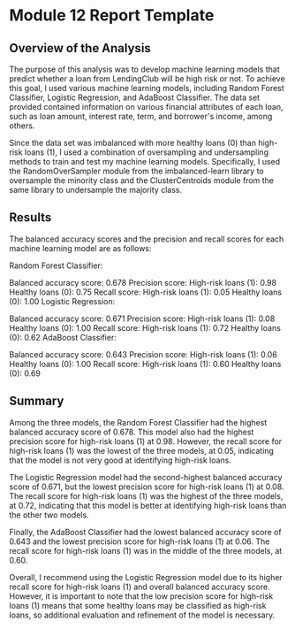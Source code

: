# Module 12 Report Template

## Overview of the Analysis

The purpose of this analysis was to develop machine learning models that predict whether a loan from LendingClub will be high risk or not. To achieve this goal, I used various machine learning models, including Random Forest Classifier, Logistic Regression, and AdaBoost Classifier. The data set provided contained information on various financial attributes of each loan, such as loan amount, interest rate, term, and borrower's income, among others.

Since the data set was imbalanced with more healthy loans (0) than high-risk loans (1), I used a combination of oversampling and undersampling methods to train and test my machine learning models. Specifically, I used the RandomOverSampler module from the imbalanced-learn library to oversample the minority class and the ClusterCentroids module from the same library to undersample the majority class.

## Results

The balanced accuracy scores and the precision and recall scores for each machine learning model are as follows:

Random Forest Classifier:

Balanced accuracy score: 0.678
Precision score:
High-risk loans (1): 0.98
Healthy loans (0): 0.75
Recall score:
High-risk loans (1): 0.05
Healthy loans (0): 1.00
Logistic Regression:

Balanced accuracy score: 0.671
Precision score:
High-risk loans (1): 0.08
Healthy loans (0): 1.00
Recall score:
High-risk loans (1): 0.72
Healthy loans (0): 0.62
AdaBoost Classifier:

Balanced accuracy score: 0.643
Precision score:
High-risk loans (1): 0.06
Healthy loans (0): 1.00
Recall score:
High-risk loans (1): 0.60
Healthy loans (0): 0.69

## Summary

Among the three models, the Random Forest Classifier had the highest balanced accuracy score of 0.678. This model also had the highest precision score for high-risk loans (1) at 0.98. However, the recall score for high-risk loans (1) was the lowest of the three models, at 0.05, indicating that the model is not very good at identifying high-risk loans.

The Logistic Regression model had the second-highest balanced accuracy score of 0.671, but the lowest precision score for high-risk loans (1) at 0.08. The recall score for high-risk loans (1) was the highest of the three models, at 0.72, indicating that this model is better at identifying high-risk loans than the other two models.

Finally, the AdaBoost Classifier had the lowest balanced accuracy score of 0.643 and the lowest precision score for high-risk loans (1) at 0.06. The recall score for high-risk loans (1) was in the middle of the three models, at 0.60.

Overall, I recommend using the Logistic Regression model due to its higher recall score for high-risk loans (1) and overall balanced accuracy score. However, it is important to note that the low precision score for high-risk loans (1) means that some healthy loans may be classified as high-risk loans, so additional evaluation and refinement of the model is necessary.
